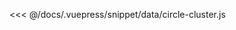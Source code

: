 <ClientOnly>
  <common-code-view name="data-circle-cluster" :is-code-view="false"/>
</ClientOnly>

<<< @/docs/.vuepress/snippet/data/circle-cluster.js
